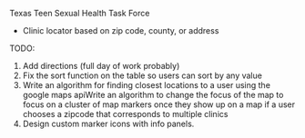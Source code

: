 Texas Teen Sexual Health Task Force

- Clinic locator based on zip code, county, or address


TODO:
1. Add directions (full day of work probably)
2. Fix the sort function on the table so users can sort by any value
3. Write an algorithm for finding closest locations to a user using the google maps apiWrite an algorithm to change the focus of the map to focus on a cluster of map markers once they show up on a map if a user chooses a zipcode that corresponds to multiple clinics 
4. Design custom marker icons with info panels.
